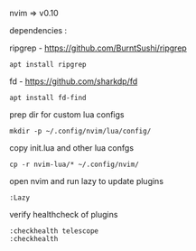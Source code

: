nvim => v0.10

dependencies : 

ripgrep - https://github.com/BurntSushi/ripgrep
```
apt install ripgrep
```
fd - https://github.com/sharkdp/fd
```
apt install fd-find
```

prep dir for custom lua configs
```
mkdir -p ~/.config/nvim/lua/config/
```

copy init.lua and other lua confgs
```
cp -r nvim-lua/* ~/.config/nvim/
```

open nvim and run lazy to update plugins
```
:Lazy 
```

verify healthcheck of plugins
```
:checkhealth telescope
:checkhealth
```
